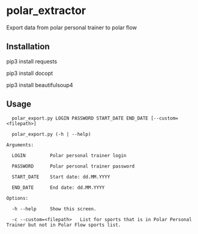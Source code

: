 # polar_extractor
Export data from polar personal trainer to polar flow

## Installation
pip3 install requests

pip3 install docopt

pip3 install beautifulsoup4

## Usage
```
  polar_export.py LOGIN PASSWORD START_DATE END_DATE [--custom=<filepath>]
  
  polar_export.py (-h | --help)

Arguments:

  LOGIN         Polar personal trainer login
  
  PASSWORD      Polar personal trainer password
  
  START_DATE    Start date: dd.MM.YYYY
  
  END_DATE      End date: dd.MM.YYYY

Options:

  -h --help     Show this screen.
  
  -c --custom=<filepath>   List for sports that is in Polar Personal Trainer but not in Polar Flow sports list.
```
